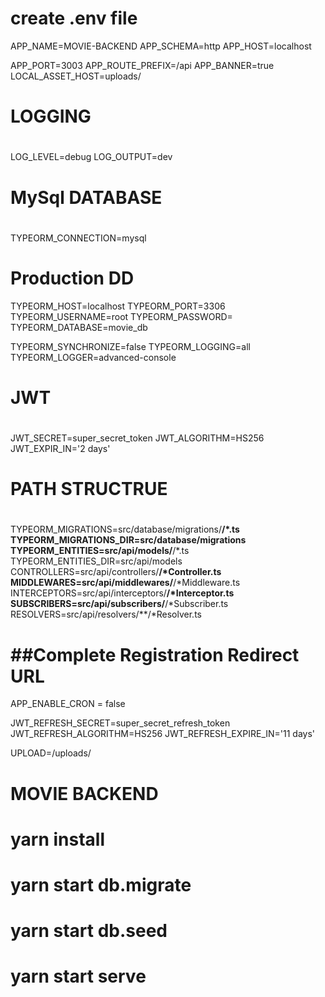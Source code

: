 # create .env file 
APP_NAME=MOVIE-BACKEND
APP_SCHEMA=http
APP_HOST=localhost

APP_PORT=3003
APP_ROUTE_PREFIX=/api
APP_BANNER=true
LOCAL_ASSET_HOST=uploads/

#
# LOGGING
#
LOG_LEVEL=debug
LOG_OUTPUT=dev

#
# MySql DATABASE
#

TYPEORM_CONNECTION=mysql

# Production DD

TYPEORM_HOST=localhost
TYPEORM_PORT=3306
TYPEORM_USERNAME=root
TYPEORM_PASSWORD=
TYPEORM_DATABASE=movie_db

TYPEORM_SYNCHRONIZE=false
TYPEORM_LOGGING=all
TYPEORM_LOGGER=advanced-console

#
# JWT
#
JWT_SECRET=super_secret_token
JWT_ALGORITHM=HS256
JWT_EXPIR_IN='2 days'

#
# PATH STRUCTRUE
#
TYPEORM_MIGRATIONS=src/database/migrations/**/*.ts
TYPEORM_MIGRATIONS_DIR=src/database/migrations
TYPEORM_ENTITIES=src/api/models/**/*.ts
TYPEORM_ENTITIES_DIR=src/api/models
CONTROLLERS=src/api/controllers/**/*Controller.ts
MIDDLEWARES=src/api/middlewares/**/*Middleware.ts
INTERCEPTORS=src/api/interceptors/**/*Interceptor.ts
SUBSCRIBERS=src/api/subscribers/**/*Subscriber.ts
RESOLVERS=src/api/resolvers/**/*Resolver.ts


# ##Complete Registration Redirect URL
APP_ENABLE_CRON = false

JWT_REFRESH_SECRET=super_secret_refresh_token
JWT_REFRESH_ALGORITHM=HS256
JWT_REFRESH_EXPIRE_IN='11 days'

UPLOAD=/uploads/

# MOVIE BACKEND
# yarn install
# yarn start db.migrate
# yarn start db.seed
# yarn start serve
